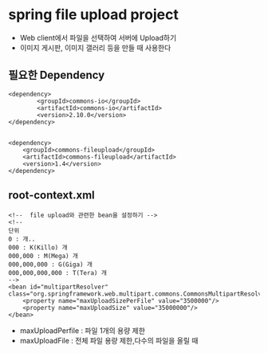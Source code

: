 # spring file upload project
* Web client에서 파일을 선택하여 서버에 Upload하기
* 이미지 게시판, 이미지 갤러리 등을 만들 때 사용한다

## 필요한 Dependency

	<dependency>
			<groupId>commons-io</groupId>
			<artifactId>commons-io</artifactId>
			<version>2.10.0</version>
	</dependency>


	<dependency>
		<groupId>commons-fileupload</groupId>
		<artifactId>commons-fileupload</artifactId>
		<version>1.4</version>
	</dependency>
	
## root-context.xml
	<!--  file upload와 관련한 bean을 설정하기 -->
	<!--
	단위
	0 : 개..
	000 : K(Killo) 개
	000,000 : M(Mega) 개
	000,000,000 : G(Giga) 개
	000,000,000,000 : T(Tera) 개
	-->
	<bean id="multipartResolver" class="org.springframework.web.multipart.commons.CommonsMultipartResolver">
		<property name="maxUploadSizePerFile" value="3500000"/>
		<property name="maxUploadSize" value="35000000"/>
	</bean>
	
* maxUploadPerfile : 파일 1개의 용량 제한
* maxUploadFile : 전체 파일 용량 제한,다수의 파일을 올릴 때